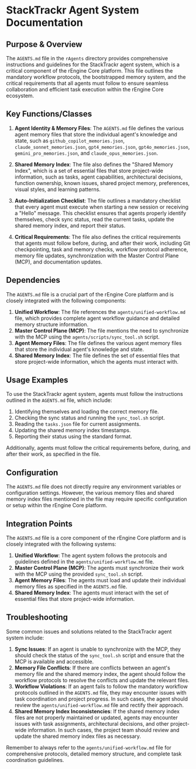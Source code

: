 # StackTrackr Agent System Documentation

## Purpose & Overview

The `AGENTS.md` file in the `rAgents` directory provides comprehensive instructions and guidelines for the StackTrackr agent system, which is a critical component of the rEngine Core platform. This file outlines the mandatory workflow protocols, the bootstrapped memory system, and the critical requirements that all agents must follow to ensure seamless collaboration and efficient task execution within the rEngine Core ecosystem.

## Key Functions/Classes

1. **Agent Identity & Memory Files**: The `AGENTS.md` file defines the various agent memory files that store the individual agent's knowledge and state, such as `github_copilot_memories.json`, `claude_sonnet_memories.json`, `gpt4_memories.json`, `gpt4o_memories.json`, `gemini_pro_memories.json`, and `claude_opus_memories.json`.

1. **Shared Memory Index**: The file also defines the "Shared Memory Index", which is a set of essential files that store project-wide information, such as tasks, agent capabilities, architectural decisions, function ownership, known issues, shared project memory, preferences, visual styles, and learning patterns.

1. **Auto-Initialization Checklist**: The file outlines a mandatory checklist that every agent must execute when starting a new session or receiving a "Hello" message. This checklist ensures that agents properly identify themselves, check sync status, read the current tasks, update the shared memory index, and report their status.

1. **Critical Requirements**: The file also defines the critical requirements that agents must follow before, during, and after their work, including Git checkpointing, task and memory checks, workflow protocol adherence, memory file updates, synchronization with the Master Control Plane (MCP), and documentation updates.

## Dependencies

The `AGENTS.md` file is a crucial part of the rEngine Core platform and is closely integrated with the following components:

1. **Unified Workflow**: The file references the `agents/unified-workflow.md` file, which provides complete agent workflow guidance and detailed memory structure information.
2. **Master Control Plane (MCP)**: The file mentions the need to synchronize with the MCP using the `agents/scripts/sync_tool.sh` script.
3. **Agent Memory Files**: The file defines the various agent memory files that store the individual agent's knowledge and state.
4. **Shared Memory Index**: The file defines the set of essential files that store project-wide information, which the agents must interact with.

## Usage Examples

To use the StackTrackr agent system, agents must follow the instructions outlined in the `AGENTS.md` file, which include:

1. Identifying themselves and loading the correct memory file.
2. Checking the sync status and running the `sync_tool.sh` script.
3. Reading the `tasks.json` file for current assignments.
4. Updating the shared memory index timestamps.
5. Reporting their status using the standard format.

Additionally, agents must follow the critical requirements before, during, and after their work, as specified in the file.

## Configuration

The `AGENTS.md` file does not directly require any environment variables or configuration settings. However, the various memory files and shared memory index files mentioned in the file may require specific configuration or setup within the rEngine Core platform.

## Integration Points

The `AGENTS.md` file is a core component of the rEngine Core platform and is closely integrated with the following systems:

1. **Unified Workflow**: The agent system follows the protocols and guidelines defined in the `agents/unified-workflow.md` file.
2. **Master Control Plane (MCP)**: The agents must synchronize their work with the MCP using the provided `sync_tool.sh` script.
3. **Agent Memory Files**: The agents must load and update their individual memory files as specified in the `AGENTS.md` file.
4. **Shared Memory Index**: The agents must interact with the set of essential files that store project-wide information.

## Troubleshooting

Some common issues and solutions related to the StackTrackr agent system include:

1. **Sync Issues**: If an agent is unable to synchronize with the MCP, they should check the status of the `sync_tool.sh` script and ensure that the MCP is available and accessible.
2. **Memory File Conflicts**: If there are conflicts between an agent's memory file and the shared memory index, the agent should follow the workflow protocols to resolve the conflicts and update the relevant files.
3. **Workflow Violations**: If an agent fails to follow the mandatory workflow protocols outlined in the `AGENTS.md` file, they may encounter issues with task coordination and project progress. In such cases, the agent should review the `agents/unified-workflow.md` file and rectify their approach.
4. **Shared Memory Index Inconsistencies**: If the shared memory index files are not properly maintained or updated, agents may encounter issues with task assignments, architectural decisions, and other project-wide information. In such cases, the project team should review and update the shared memory index files as necessary.

Remember to always refer to the `agents/unified-workflow.md` file for comprehensive protocols, detailed memory structure, and complete task coordination guidelines.
